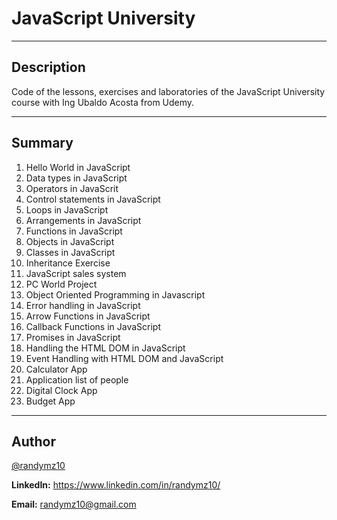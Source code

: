 # JavaScript University
---

## Description
Code of the lessons, exercises and laboratories of the JavaScript University course with Ing Ubaldo Acosta from Udemy.

---
## Summary

1. Hello World in JavaScript
2. Data types in JavaScript
3. Operators in JavaScrit
4. Control statements in JavaScript
5. Loops in JavaScript
6. Arrangements in JavaScript
7. Functions in JavaScript
8. Objects in JavaScript
9. Classes in JavaScript
10. Inheritance Exercise
11. JavaScript sales system
12. PC World Project
13. Object Oriented Programming in Javascript
14. Error handling in JavaScript
15. Arrow Functions in JavaScript
16. Callback Functions in JavaScript
17. Promises in JavaScript
18. Handling the HTML DOM in JavaScript
19. Event Handling with HTML DOM and JavaScript
20. Calculator App
21. Application list of people
22. Digital Clock App
23. Budget App

---
## Author
[@randymz10](https://github.com/randymz10)

**LinkedIn:** https://www.linkedin.com/in/randymz10/

**Email:** randymz10@gmail.com
